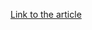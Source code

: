 [Link to the article](https://www.akamai.com/blog/security/akamai-protecting-life-online-with-secure-internet-access)
